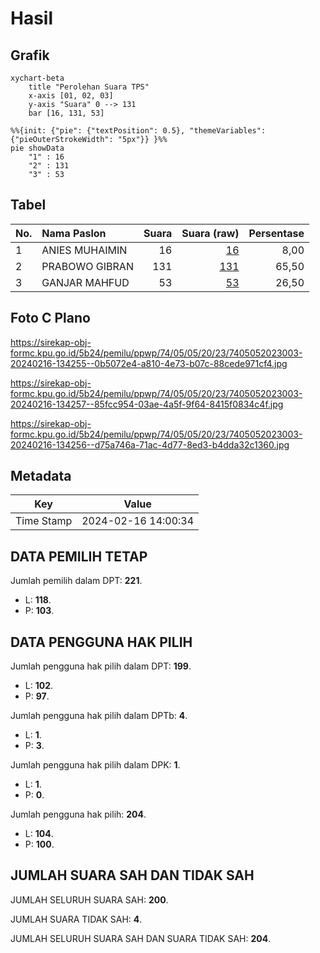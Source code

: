 # Hasil

## Grafik

```mermaid
xychart-beta
    title "Perolehan Suara TPS"
    x-axis [01, 02, 03]
    y-axis "Suara" 0 --> 131
    bar [16, 131, 53]
```

```mermaid
%%{init: {"pie": {"textPosition": 0.5}, "themeVariables": {"pieOuterStrokeWidth": "5px"}} }%%
pie showData
    "1" : 16
    "2" : 131
    "3" : 53
```

## Tabel

| No. | Nama Paslon    | Suara | Suara (raw) | Persentase |
|:--- |:-------------- | -----:| -----------:| ----------:|
| 1   | ANIES MUHAIMIN | 16    | [16][p-1]   | 8,00       |
| 2   | PRABOWO GIBRAN | 131   | [131][p-2]  | 65,50      |
| 3   | GANJAR MAHFUD  | 53    | [53][p-3]   | 26,50      |


[p-1]: https://github.com/gigit-pemilu/pemilu-2024-74-sulawesi-tenggara/blob/main/pilpres/hitung-suara/sub/74-sulawesi-tenggara/sub/05-konawe-selatan/sub/05-landono/sub/2023-arongo/sub/003-tps/sub/paslon-1.txt
[p-2]: https://github.com/gigit-pemilu/pemilu-2024-74-sulawesi-tenggara/blob/main/pilpres/hitung-suara/sub/74-sulawesi-tenggara/sub/05-konawe-selatan/sub/05-landono/sub/2023-arongo/sub/003-tps/sub/paslon-2.txt
[p-3]: https://github.com/gigit-pemilu/pemilu-2024-74-sulawesi-tenggara/blob/main/pilpres/hitung-suara/sub/74-sulawesi-tenggara/sub/05-konawe-selatan/sub/05-landono/sub/2023-arongo/sub/003-tps/sub/paslon-3.txt

## Foto C Plano

https://sirekap-obj-formc.kpu.go.id/5b24/pemilu/ppwp/74/05/05/20/23/7405052023003-20240216-134255--0b5072e4-a810-4e73-b07c-88cede971cf4.jpg

https://sirekap-obj-formc.kpu.go.id/5b24/pemilu/ppwp/74/05/05/20/23/7405052023003-20240216-134257--85fcc954-03ae-4a5f-9f64-8415f0834c4f.jpg

https://sirekap-obj-formc.kpu.go.id/5b24/pemilu/ppwp/74/05/05/20/23/7405052023003-20240216-134256--d75a746a-71ac-4d77-8ed3-b4dda32c1360.jpg


## Metadata

| Key        | Value               |
| ---------- | ------------------- |
| Time Stamp | 2024-02-16 14:00:34 |


## DATA PEMILIH TETAP

Jumlah pemilih dalam DPT: **221**.
 * L: **118**.
 * P: **103**.

## DATA PENGGUNA HAK PILIH

Jumlah pengguna hak pilih dalam DPT: **199**.
 * L: **102**.
 * P: **97**.

Jumlah pengguna hak pilih dalam DPTb: **4**.
 * L: **1**.
 * P: **3**.

Jumlah pengguna hak pilih dalam DPK: **1**.
 * L: **1**.
 * P: **0**.

Jumlah pengguna hak pilih: **204**.
 * L: **104**.
 * P: **100**.

## JUMLAH SUARA SAH DAN TIDAK SAH

JUMLAH SELURUH SUARA SAH: **200**.

JUMLAH SUARA TIDAK SAH: **4**.

JUMLAH SELURUH SUARA SAH DAN SUARA TIDAK SAH: **204**.


